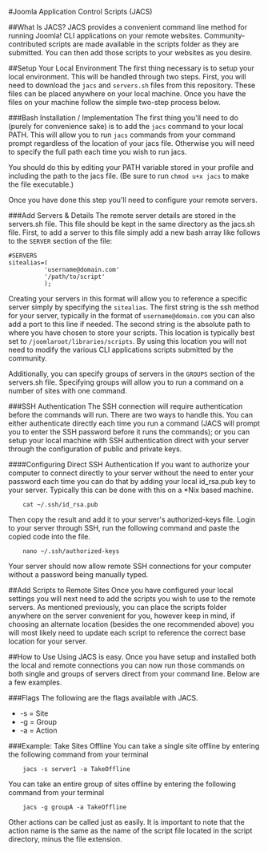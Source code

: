 #Joomla Application Control Scripts (JACS)

##What Is JACS?
JACS provides a convenient command line method for running Joomla! CLI applications on your remote websites. Community-contributed scripts are made available in the scripts folder as they are submitted. You can then add those scripts to your websites as you desire.

##Setup Your Local Environment
The first thing necessary is to setup your local environment. This will be handled through two steps. First, you will need to download the `jacs` and `servers.sh` files from this repository. These files can be placed anywhere on your local machine. Once you have the files on your machine follow the simple two-step process below.

###Bash Installation / Implementation
The first thing you'll need to do (purely for convenience sake) is to add the `jacs` command to your local PATH. This will allow you to run `jacs` commands from your command prompt regardless of the location of your jacs file. Otherwise you will need to specify the full path each time you wish to run jacs. 

You should do this by editing your PATH variable stored in your profile and including the path to the jacs file. (Be sure to run `chmod u+x jacs` to make the file executable.)

Once you have done this step you'll need to configure your remote servers.

###Add Servers & Details
The remote server details are stored in the servers.sh file. This file should be kept in the same directory as the jacs.sh file. First, to add a server to this file simply add a new bash array like follows to the `SERVER` section of the file:

    #SERVERS
    sitealias=(
              'username@domain.com'
              '/path/to/script'
              );

Creating your servers in this format will allow you to reference a specific server simply by specifying the `sitealias`. The first string is the ssh method for your server, typically in the format of `username@domain.com` you can also add a port to this line if needed. The second string is the absolute path to where you have chosen to store your scripts. This location is typically best set to `/joomlaroot/libraries/scripts`. By using this location you will not need to modify the various CLI applications scripts submitted by the community.

Additionally, you can specify groups of servers in the `GROUPS` section of the servers.sh file. Specifying groups will allow you to run a command on a number of sites with one command.

###SSH Authentication
The SSH connection will require authentication before the commands will run. There are two ways to handle this. You can either authenticate directly each time you run a command (JACS will prompt you to enter the SSH password before it runs the commands); or you can setup your local machine with SSH authentication direct with your server through the configuration of public and private keys. 

####Configuring Direct SSH Authentication
If you want to authorize your computer to connect directly to your server without the need to enter your password each time you can do that by adding your local id_rsa.pub key to your server. Typically this can be done with this on a *Nix based machine.

        cat ~/.ssh/id_rsa.pub

Then copy the result and add it to your server's authorized-keys file. Login to your server through SSH, run the following command and paste the copied code into the file.

        nano ~/.ssh/authorized-keys
        
Your server should now allow remote SSH connections for your computer without a password being manually typed.

##Add Scripts to Remote Sites
Once you have configured your local settings you will next need to add the scripts you wish to use to the remote servers. As mentioned previously, you can place the scripts folder anywhere on the server convenient for you, however keep in mind, if choosing an alternate location (besides the one recommended above) you will most likely need to update each script to reference the correct base location for your server.

##How to Use
Using JACS is easy. Once you have setup and installed both the local and remote connections you can now run those commands on both single and groups of servers direct from your command line. Below are a few examples.

###Flags
The following are the flags available with JACS. 

*   -s = Site
*   -g = Group
*   -a = Action

###Example: Take Sites Offline
You can take a single site offline by entering the following command from your terminal

        jacs -s server1 -a TakeOffline

You can take an entire group of sites offline by entering the following command from your terminal

        jacs -g groupA -a TakeOffline
        
Other actions can be called just as easily. It is important to note that the action name is the same as the name of the script file located in the script directory, minus the file extension.
